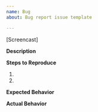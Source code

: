 ```yaml
---
name: Bug
about: Bug report issue template

---
```


[Screencast]

**Description**

**Steps to Reproduce**

1.
2.

**Expected Behavior**

**Actual Behavior**
